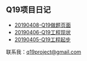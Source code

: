 ## Q19项目日记
* [20190408-Q19做题页面](./diary/20190408.md)
* [20190406-Q19工程现状](./diary/20190406.md)
* [20190405-Q19工程起步](./diary/20190405.md)

联系我：q19project@gmail.com
